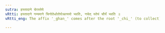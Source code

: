 ```yaml
---
sutra: हस्तादाने चेरस्तेये
vRtti: हस्तादाने गम्यमाने चिनोतेर्धातोर्घञ्प्रत्ययो भवति, नचेत् स्तेयं चौर्यं भवति ॥
vRtti_eng: The affix '_ghan_' comes after the root '_chi_' (to collect), when the sense expressed is that of taking by hand, provided it does not refer to stealing.

---
```


